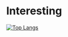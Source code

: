 # Interesting

[![Top Langs](https://github-readme-stats.vercel.app/api/top-langs/?username=hemanthbd&hide=Assembly,Batchfile,Java)](https://github.com/hemanthbd/Interesting)
